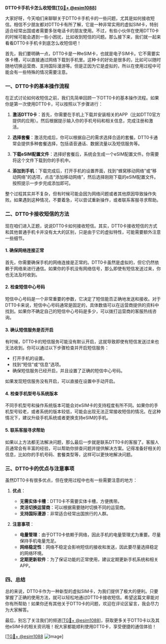 **DTT0卡手机卡怎么收短信[[TG💪+ @esim1088](https://t.me/s/esim1088)]**

大家好呀，今天咱们来聊聊关于DTT0卡手机卡的一些问题，尤其是如何接收短信。相信不少朋友都对DTT0卡有所了解，它是一种非常实用的虚拟SIM卡，特别适合经常出国或者需要多张电话卡的朋友使用。不过，有些小伙伴在使用DTT0卡的时候可能会遇到一些小困扰，比如收到短信的问题。那么接下来，我们就一起来看看DTT0卡手机卡到底怎么收短信吧！

首先，我们要明确一点，DTT0卡是一种eSIM卡，也就是电子SIM卡。它不需要实体卡槽，可以直接通过网络下载到手机里。这种卡的好处是很多的，比如可以随时随地切换运营商、支持国际漫游等。但是正因为它是虚拟的，所以在使用过程中可能会有一些特殊的情况需要注意。

### **一、DTT0卡的基本操作流程**

在正式讨论如何收短信之前，我们先简单回顾一下DTT0卡的基本操作流程。如果你是第一次使用DTT0卡，可以按照以下步骤进行：

1. **激活DTT0卡**：首先，你需要在手机上下载并安装相关的APP（比如DTT0官方提供的应用）。然后根据提示输入你的手机号码和相关信息，完成注册和激活。
   
2. **选择套餐**：激活完成后，你可以根据自己的需求选择合适的套餐。DTT0卡通常会提供多种套餐选择，包括语音通话、数据流量以及短信服务等。

3. **下载eSIM配置文件**：选择好套餐后，系统会生成一个eSIM配置文件。你需要将这个文件下载到你的手机中。

4. **添加到手机**：下载完成后，打开手机的设置界面，找到“蜂窝移动网络”或“移动网络”的选项，点击“添加移动网络”，然后选择刚刚下载的eSIM配置文件。按照提示一步步完成添加即可。

整个过程其实并不复杂，但有时候可能会因为网络问题或者其他原因导致操作失败。如果遇到这种情况，不要着急，可以尝试重新操作，或者联系客服寻求帮助。

### **二、DTT0卡接收短信的方法**

现在咱们进入正题，说说DTT0卡如何接收短信。其实，DTT0卡接收短信的方式和其他普通手机卡并没有太大的区别，只是由于它的虚拟特性，可能需要额外注意一些细节。

#### **1. 确保网络连接正常**

首先，你需要确保手机的网络连接是正常的。DTT0卡虽然是虚拟的，但它仍然依赖于网络来进行通信。如果你的手机没有网络信号，那么即使有短信发送过来，你也无法及时收到。

#### **2. 检查短信中心号码**

短信中心号码是一个非常重要的参数，它决定了短信能否正确地发送和接收。对于DTT0卡来说，短信中心号码通常是固定的，具体数值可以在运营商提供的资料中找到。如果你不确定自己的短信中心号码是多少，可以拨打运营商的客服热线咨询。

#### **3. 确认短信服务是否开启**

有时候，DTT0卡的短信服务可能没有默认开启，这就导致即使有短信发送过来也无法收到。你可以通过以下步骤检查并开启短信服务：

- 打开手机的设置。
- 找到“短信”或“信息”选项。
- 确保短信服务已经开启，并且设置了正确的短信中心号码。

如果发现短信服务没有开启，可以直接在设置中手动开启。

#### **4. 检查手机型号与系统版本**

不同手机型号和操作系统版本可能会对eSIM卡的支持程度有所不同。如果你的手机型号较老，或者系统的版本较低，可能会出现无法正常接收短信的情况。在这种情况下，建议升级手机系统或者更换支持eSIM的手机。

#### **5. 联系客服寻求帮助**

如果以上方法都无法解决问题，那么最后一步就是联系DTT0卡的客服了。客服人员通常会有丰富的经验，可以帮助你排查问题并提供解决方案。记得准备好相关的信息，比如你的手机号码、套餐类型等，这样可以更快地解决问题。

### **三、DTT0卡的优点与注意事项**

虽然DTT0卡有很多优点，但在使用过程中也有一些需要注意的地方：

1. **优点**：
   - **无需实体卡槽**：DTT0卡不需要实体卡槽，方便携带。
   - **灵活切换运营商**：可以根据需要随时切换不同的运营商。
   - **支持国际漫游**：非常适合经常出国旅行的人群。

2. **注意事项**：
   - **电量管理**：由于DTT0卡依赖于网络，因此手机的电量管理尤为重要。尽量保持手机电量充足。
   - **网络稳定性**：网络不稳定会影响短信的接收和发送，因此要尽量选择稳定的网络环境。
   - **定期更新软件**：为了保证功能的正常使用，建议定期更新手机系统和相关APP。

### **四、总结**

总的来说，DTT0卡作为一种新型的虚拟SIM卡，为我们提供了极大的便利。只要掌握了正确的使用方法，就可以轻松地通过DTT0卡接收短信。希望这篇文章能对你有所帮助！如果你还有其他关于DTT0卡的问题，欢迎在评论区留言，我会尽力为大家解答。

最后，别忘了关注我们的频道[[TG💪+ @esim1088](https://t.me/s/esim1088)]，获取更多关于DTT0卡以及其他eSIM卡的相关资讯哦！祝大家都能顺利使用DTT0卡，享受便捷的通信体验！

[[TG💪+ @esim1088](https://t.me/s/esim1088) ![Image](https://i.postimg.cc/4NQfJmqS/Snipaste-2025-05-13-00-14-12.png)]